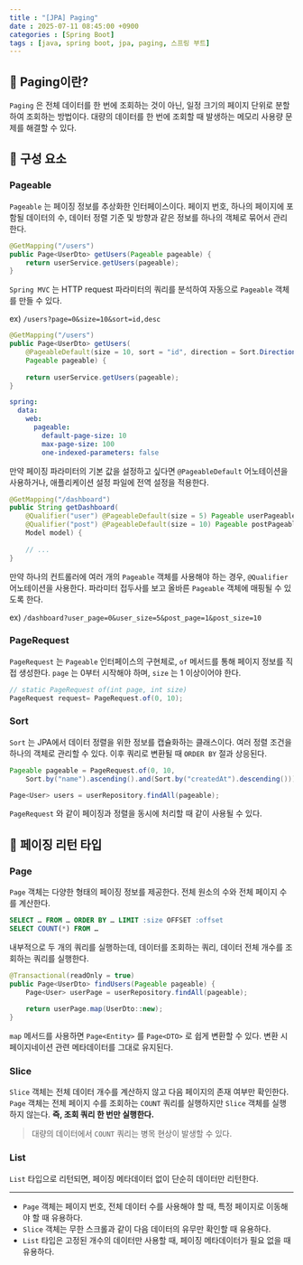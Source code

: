 ```yaml
---
title : "[JPA] Paging"
date : 2025-07-11 08:45:00 +0900
categories : [Spring Boot]
tags : [java, spring boot, jpa, paging, 스프링 부트]
---
```


## 📌 Paging이란?

`Paging` 은 전체 데이터를 한 번에 조회하는 것이 아닌, 일정 크기의 페이지 단위로 분할하여 조회하는 방법이다. 대량의 데이터를 한 번에 조회할 때 발생하는 메모리 사용량 문제를 해결할 수 있다.

## 📌 구성 요소

### Pageable

`Pageable` 는 페이징 정보를 추상화한 인터페이스이다. 페이지 번호, 하나의 페이지에 포함될 데이터의 수, 데이터 정렬 기준 및 방향과 같은 정보를 하나의 객체로 묶어서 관리한다.

```java
@GetMapping("/users")
public Page<UserDto> getUsers(Pageable pageable) {
    return userService.getUsers(pageable);
}
```

`Spring MVC` 는 HTTP request 파라미터의 쿼리를 분석하여 자동으로 `Pageable` 객체를 만들 수 있다.

ex) `/users?page=0&size=10&sort=id,desc` 

```java
@GetMapping("/users")
public Page<UserDto> getUsers(
    @PageableDefault(size = 10, sort = "id", direction = Sort.Direction.DESC)
    Pageable pageable) {
    
    return userService.getUsers(pageable);
}
```

```yaml
spring:
  data:
    web:
      pageable:
        default-page-size: 10
        max-page-size: 100
        one-indexed-parameters: false
```

만약 페이징 파라미터의 기본 값을 설정하고 싶다면 `@PageableDefault` 어노테이션을 사용하거나, 애플리케이션 설정 파일에 전역 설정을 적용한다.

```java
@GetMapping("/dashboard")
public String getDashboard(
    @Qualifier("user") @PageableDefault(size = 5) Pageable userPageable,
    @Qualifier("post") @PageableDefault(size = 10) Pageable postPageable,
    Model model) {
    
    // ...
}

```

만약 하나의 컨트롤러에 여러 개의 `Pageable` 객체를 사용해야 하는 경우, `@Qualifier` 어노테이션을 사용한다. 파라미터 접두사를 보고 올바른 `Pageable` 객체에 매핑될 수 있도록 한다.

ex) `/dashboard?user_page=0&user_size=5&post_page=1&post_size=10`

### PageRequest

`PageRequest` 는 `Pageable` 인터페이스의 구현체로, `of` 메서드를 통해 페이지 정보를 직접 생성한다. `page` 는 0부터 시작해야 하며, `size` 는 1 이상이어야 한다.

```java
// static PageRequest of(int page, int size)
PageRequest request= PageRequest.of(0, 10);
```

### Sort

`Sort` 는 JPA에서 데이터 정렬을 위한 정보를 캡슐화하는 클래스이다. 여러 정렬 조건을 하나의 객체로 관리할 수 있다. 이후 쿼리로 변환될 때 `ORDER BY` 절과 상응된다.

```java
Pageable pageable = PageRequest.of(0, 10, 
    Sort.by("name").ascending().and(Sort.by("createdAt").descending()));

Page<User> users = userRepository.findAll(pageable);
```

`PageRequest` 와 같이 페이징과 정렬을 동시에 처리할 때 같이 사용될 수 있다.

## 📌 페이징 리턴 타입

### Page<T>

`Page` 객체는 다양한 형태의 페이징 정보를 제공한다. 전체 원소의 수와 전체 페이지 수를 계산한다.

```sql
SELECT … FROM … ORDER BY … LIMIT :size OFFSET :offset
SELECT COUNT(*) FROM …
```

내부적으로 두 개의 쿼리를 실행하는데, 데이터를 조회하는 쿼리, 데이터 전체 개수를 조회하는 쿼리를 실행한다.

```java
@Transactional(readOnly = true)
public Page<UserDto> findUsers(Pageable pageable) {
    Page<User> userPage = userRepository.findAll(pageable);
    
    return userPage.map(UserDto::new);
}
```

`map` 메서드를 사용하면 `Page<Entity>` 를 `Page<DTO>` 로 쉽게 변환할 수 있다. 변환 시 페이지네이션 관련 메타데이터를 그대로 유지된다.

### Slice<T>

`Slice` 객체는 전체 데이터 개수를 계산하지 않고 다음 페이지의 존재 여부만 확인한다. `Page` 객체는 전체 페이지 수를 조회하는 `COUNT` 쿼리를 실행하지만 `Slice` 객체를 실행하지 않는다. **즉, 조회 쿼리 한 번만 실행한다.**

> 대량의 데이터에서 `COUNT` 쿼리는 병목 현상이 발생할 수 있다.
> 

### List<T>

`List` 타입으로 리턴되면, 페이징 메타데이터 없이 단순히 데이터만 리턴한다.

---

- `Page` 객체는 페이지 번호, 전체 데이터 수를 사용해야 할 때, 특정 페이지로 이동해야 할 때 유용하다.
- `Slice` 객체는 무한 스크롤과 같이 다음 데이터의 유무만 확인할 때 유용하다.
- `List` 타입은 고정된 개수의 데이터만 사용할 때, 페이징 메타데이터가 필요 없을 때 유용하다.